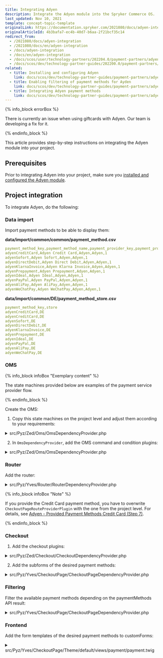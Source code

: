 ```yaml
---
title: Integrating Adyen
description: Integrate the Adyen module into the Spryker Commerce OS.
last_updated: Nov 10, 2021
template: concept-topic-template
originalLink: https://documentation.spryker.com/2021080/docs/adyen-integration
originalArticleId: 4b3bafa7-ec4b-40d7-b6aa-2f21bcf35c14
redirect_from:
  - /2021080/docs/adyen-integration
  - /2021080/docs/en/adyen-integration
  - /docs/adyen-integration
  - /docs/en/adyen-integration
  - /docs/scos/user/technology-partners/202204.0/payment-partners/adyen/adyen-integration-into-a-project.html
  - /docs/scos/dev/technology-partner-guides/202200.0/payment-partners/adyen/integrating-adyen.html
related:
  - title: Installing and configuring Adyen
    link: docs/scos/dev/technology-partner-guides/payment-partners/adyen/installing-and-configuring-adyen.html
  - title: Enabling filtering of payment methods for Ayden
    link: docs/scos/dev/technology-partner-guides/payment-partners/adyen/enabling-filtering-of-payment-methods-for-adyen.html
  - title: Integrating Adyen payment methods
    link: docs/scos/dev/technology-partner-guides/payment-partners/adyen/integrating-adyen-payment-methods.html
---
```


{% info_block errorBox %}

There is currently an issue when using giftcards with Adyen. Our team is developing a fix for it.

{% endinfo_block %}

This article provides step-by-step instructions on integrating the Adyen module into your project.

## Prerequisites

Prior to integrating Adyen into your project, make sure you [installed and configured the Adyen module](/docs/scos/dev/technology-partner-guides/payment-partners/adyen/installing-and-configuring-adyen.html).

## Project integration

To integrate Adyen, do the following:

### Data import

Import payment methods to be able to display them:

**data/import/common/common/payment_method.csv**

```yaml
payment_method_key,payment_method_name,payment_provider_key,payment_provider_name,is_active
adyenCreditCard,Adyen Credit Card,Adyen,Adyen,1
adyenSofort,Adyen Sofort,Adyen,Adyen,1
adyenDirectDebit,Adyen Direct Debit,Adyen,Adyen,1
adyenKlarnaInvoice,Adyen Klarna Invoice,Adyen,Adyen,1
adyenPrepayment,Adyen Prepayment,Adyen,Adyen,1
adyenIdeal,Adyen Ideal,Adyen,Adyen,1
adyenPayPal,Adyen PayPal,Adyen,Adyen,1
adyenAliPay,Adyen AliPay,Adyen,Adyen,1
adyenWeChatPay,Adyen WeChatPay,Adyen,Adyen,1
```

**data/import/common/DE/payment_method_store.csv**

```yaml
payment_method_key,store
adyenCreditCard,DE
adyenCreditCard,DE
adyenSofort,DE
adyenDirectDebit,DE
adyenKlarnaInvoice,DE
adyenPrepayment,DE
adyenIdeal,DE
adyenPayPal,DE
adyenAliPay,DE
adyenWeChatPay,DE
```

### OMS

{% info_block infoBox "Exemplary content" %}

The state machines provided below are examples of the payment service provider flow.

{% endinfo_block %}

Create the OMS:

1. Copy this state machines on the project level and adjust them according to your requirements:

<details>
<summary>src/Pyz/Zed/Oms/OmsDependencyProvider.php</summary>

```php
<?php

$config[OmsConstants::PROCESS_LOCATION] = [
    ...
    APPLICATION_ROOT_DIR . '/vendor/spryker-eco/adyen/config/Zed/Oms', // Is not required after State machine are copied to project level.
];
  
$config[OmsConstants::ACTIVE_PROCESSES] = [
    ...
    'AdyenCreditCard01',
    'AdyenSofort01',
    'AdyenDirectDebit01',
    'AdyenKlarnaInvoice01',
    'AdyenPrepayment01',
    'AdyenIdeal01',
    'AdyenPayPal01',
    'AdyenAliPay01',
    'AdyenWeChatPay01',
];
$config[SalesConstants::PAYMENT_METHOD_STATEMACHINE_MAPPING] = [
    ...
    AdyenConfig::ADYEN_CREDIT_CARD => 'AdyenCreditCard01',
    AdyenConfig::ADYEN_SOFORT => 'AdyenSofort01',
    AdyenConfig::ADYEN_DIRECT_DEBIT => 'AdyenDirectDebit01',
    AdyenConfig::ADYEN_KLARNA_INVOICE => 'AdyenKlarnaInvoice01',
    AdyenConfig::ADYEN_PREPAYMENT => 'AdyenPrepayment01',
    AdyenConfig::ADYEN_IDEAL => 'AdyenIdeal01',
    AdyenConfig::ADYEN_PAY_PAL => 'AdyenPayPal01',
    AdyenConfig::ADYEN_ALI_PAY => 'AdyenAliPay01',
    AdyenConfig::ADYEN_WE_CHAT_PAY => 'AdyenWeChatPay01',
];
```

</details>

2. In `OmsDependencyProvider`, add the OMS command and condition plugins:

<details>
<summary>src/Pyz/Zed/Oms/OmsDependencyProvider.php</summary>

```php
<?php
 
/**
 * This file is part of the Spryker Suite.
 * For full license information, please view the LICENSE file that was distributed with this source code.
 */
 
namespace Pyz\Zed\Oms;
 
...
use SprykerEco\Zed\Adyen\Communication\Plugin\Oms\Command\AuthorizePlugin;
use SprykerEco\Zed\Adyen\Communication\Plugin\Oms\Command\CancelPlugin;
use SprykerEco\Zed\Adyen\Communication\Plugin\Oms\Command\CancelOrRefundPlugin;
use SprykerEco\Zed\Adyen\Communication\Plugin\Oms\Command\CapturePlugin;
use SprykerEco\Zed\Adyen\Communication\Plugin\Oms\Command\RefundPlugin;
use SprykerEco\Zed\Adyen\Communication\Plugin\Oms\Condition\IsAuthorizationFailedPlugin;
use SprykerEco\Zed\Adyen\Communication\Plugin\Oms\Condition\IsAuthorizedPlugin;
use SprykerEco\Zed\Adyen\Communication\Plugin\Oms\Condition\IsCanceledPlugin;
use SprykerEco\Zed\Adyen\Communication\Plugin\Oms\Condition\IsCancellationFailedPlugin;
use SprykerEco\Zed\Adyen\Communication\Plugin\Oms\Condition\IsCancellationReceivedPlugin;
use SprykerEco\Zed\Adyen\Communication\Plugin\Oms\Condition\IsCapturedPlugin;
use SprykerEco\Zed\Adyen\Communication\Plugin\Oms\Condition\IsCaptureFailedPlugin;
use SprykerEco\Zed\Adyen\Communication\Plugin\Oms\Condition\IsCaptureReceivedPlugin;
use SprykerEco\Zed\Adyen\Communication\Plugin\Oms\Condition\IsRefundedPlugin;
use SprykerEco\Zed\Adyen\Communication\Plugin\Oms\Condition\IsRefundFailedPlugin;
use SprykerEco\Zed\Adyen\Communication\Plugin\Oms\Condition\IsRefundReceivedPlugin;
use SprykerEco\Zed\Adyen\Communication\Plugin\Oms\Condition\IsRefusedPlugin;
 
class OmsDependencyProvider extends SprykerOmsDependencyProvider
{
    ...

    /**
     * @param \Spryker\Zed\Kernel\Container $container
     *
     * @return \Spryker\Zed\Kernel\Container
     */
    public function provideBusinessLayerDependencies(Container $container): Container
    {
        $container = parent::provideBusinessLayerDependencies($container);
        $container = $this->extendCommandPlugins($container);
        $container = $this->extendConditionPlugins($container);
 
        return $container;
    }
 
    /**
     * @param \Spryker\Zed\Kernel\Container $container
     *
     * @return \Spryker\Zed\Kernel\Container
     */
    protected function extendCommandPlugins(Container $container): Container
    {
        $container->extend(self::COMMAND_PLUGINS, function (CommandCollectionInterface $commandCollection) {
            ...
            $commandCollection->add(new AuthorizePlugin(), 'Adyen/Authorize');
            $commandCollection->add(new CancelPlugin(), 'Adyen/Cancel');
            $commandCollection->add(new CapturePlugin(), 'Adyen/Capture');
            $commandCollection->add(new RefundPlugin(), 'Adyen/Refund');
            $commandCollection->add(new CancelOrRefundPlugin(), 'Adyen/CancelOrRefund');
 
            return $commandCollection;
        });
 
        return $container;
    }
 
    /**
     * @param \Spryker\Zed\Kernel\Container $container
     *
     * @return \Spryker\Zed\Kernel\Container
     */
    protected function extendConditionPlugins(Container $container): Container
    {
        $container->extend(OmsDependencyProvider::CONDITION_PLUGINS, function (ConditionCollectionInterface $conditionCollection) {
            ...
            $conditionCollection->add(new IsAuthorizationFailedPlugin(), 'Adyen/IsAuthorizationFailed');
            $conditionCollection->add(new IsAuthorizedPlugin(), 'Adyen/IsAuthorized');
            $conditionCollection->add(new IsCanceledPlugin(), 'Adyen/IsCanceled');
            $conditionCollection->add(new IsCancellationFailedPlugin(), 'Adyen/IsCancellationFailed');
            $conditionCollection->add(new IsCancellationReceivedPlugin(), 'Adyen/IsCancellationReceived');
            $conditionCollection->add(new IsCapturedPlugin(), 'Adyen/IsCaptured');
            $conditionCollection->add(new IsCaptureFailedPlugin(), 'Adyen/IsCaptureFailed');
            $conditionCollection->add(new IsCaptureReceivedPlugin(), 'Adyen/IsCaptureReceived');
            $conditionCollection->add(new IsRefundedPlugin(), 'Adyen/IsRefunded');
            $conditionCollection->add(new IsRefundFailedPlugin(), 'Adyen/IsRefundFailed');
            $conditionCollection->add(new IsRefundReceivedPlugin(), 'Adyen/IsRefundReceived');
            $conditionCollection->add(new IsRefusedPlugin(), 'Adyen/IsRefused');
 
            return $conditionCollection;
        });
 
        return $container;
    }
}
```
</details>

### Router

Add the router:

<details>
<summary>src/Pyz/Yves/Router/RouterDependencyProvider.php</summary>

```php
<?php
 
namespace Pyz\Yves\Router;
 
use Spryker\Yves\Router\RouterDependencyProvider as SprykerRouterDependencyProvider;
use SprykerShop\Yves\CheckoutPage\Plugin\Router\CheckoutPageRouteProviderPlugin;
use SprykerEco\Yves\Adyen\Plugin\Router\AdyenRouteProviderPlugin;
 
class RouterDependencyProvider extends SprykerRouterDependencyProvider
{
    /**
     * @return array<\Spryker\Yves\RouterExtension\Dependency\Plugin\RouteProviderPluginInterface>
     */
    protected function getRouteProvider(): array
    {
        $routeProviders = [
            ...
            new AdyenRouteProviderPlugin(),
        ];
        
        ...
    }
}
```
</details>

{% info_block infoBox "Note" %}

If you provide the Credit Card payment method, you have to overwrite `CheckoutPageRouteProviderPlugin` with the one from the project level. For details, see [Adyen - Provided Payment Methods Credit Card (Step 7)](/docs/scos/dev/technology-partner-guides/payment-partners/adyen/integrating-adyen-payment-methods.html#credit-card).

{% endinfo_block %}

### Checkout

1. Add the checkout plugins:

<details>
<summary>src/Pyz/Zed/Checkout/CheckoutDependencyProvider.php</summary>

```php
<?php
 
/**
 * This file is part of the Spryker Suite.
 * For full license information, please view the LICENSE file that was distributed with this source code.
 */
 
namespace Pyz\Zed\Checkout;
 
...
use SprykerEco\Zed\Adyen\Communication\Plugin\Checkout\AdyenDoSaveOrderPlugin;
use SprykerEco\Zed\Adyen\Communication\Plugin\Checkout\AdyenPostSaveHookPlugin;
 
class CheckoutDependencyProvider extends SprykerCheckoutDependencyProvider
{
    ...
 
    /**
     * @param \Spryker\Zed\Kernel\Container $container
     *
     * @return array<\Spryker\Zed\Checkout\Dependency\Plugin\CheckoutSaveOrderInterface>|array<\Spryker\Zed\CheckoutExtension\Dependency\Plugin\CheckoutDoSaveOrderInterface>
     */
    protected function getCheckoutOrderSavers(Container $container)
    {
        /** @var \Spryker\Zed\Checkout\Dependency\Plugin\CheckoutSaveOrderInterface[] $plugins */
        $plugins = [
            ...
            new AdyenDoSaveOrderPlugin(),
        ];
 
        return $plugins;
    }
 
    /**
     * @param \Spryker\Zed\Kernel\Container $container
     *
     * @return array<\Spryker\Zed\CheckoutExtension\Dependency\Plugin\CheckoutPostSaveInterface>
     */
    protected function getCheckoutPostHooks(Container $container)
    {
        return [
            ...
            new AdyenPostSaveHookPlugin(),
        ];
    }
}
```
</details>

2. Add the subforms of the desired payment methods:

<details>
<summary>src/Pyz/Yves/CheckoutPage/CheckoutPageDependencyProvider.php</summary>

```php
<?php
 
/**
 * This file is part of the Spryker Suite.
 * For full license information, please view the LICENSE file that was distributed with this source code.
 */
 
namespace Pyz\Yves\CheckoutPage;
 
...
use Spryker\Yves\StepEngine\Dependency\Plugin\Form\SubFormPluginCollection;
use SprykerEco\Shared\Adyen\AdyenConfig;
use SprykerEco\Yves\Adyen\Plugin\AdyenPaymentHandlerPlugin;
use SprykerEco\Yves\Adyen\Plugin\StepEngine\AdyenCreditCardSubFormPlugin;
use SprykerEco\Yves\Adyen\Plugin\StepEngine\AdyenDirectDebitSubFormPlugin;
use SprykerEco\Yves\Adyen\Plugin\StepEngine\AdyenIdealSubFormPlugin;
use SprykerEco\Yves\Adyen\Plugin\StepEngine\AdyenKlarnaInvoiceSubFormPlugin;
use SprykerEco\Yves\Adyen\Plugin\StepEngine\AdyenSofortSubFormPlugin;
use SprykerEco\Yves\Adyen\Plugin\StepEngine\AdyenPrepaymentSubFormPlugin;
use SprykerEco\Yves\Adyen\Plugin\StepEngine\AdyenPayPalSubFormPlugin;
use SprykerEco\Yves\Adyen\Plugin\StepEngine\AdyenAliPaySubFormPlugin;
use SprykerEco\Yves\Adyen\Plugin\StepEngine\AdyenWeChatPaySubFormPlugin;
...
 
class CheckoutPageDependencyProvider extends SprykerShopCheckoutPageDependencyProvider
{
    /**
     * @param \Spryker\Yves\Kernel\Container $container
     *
     * @return \Spryker\Yves\Kernel\Container
     */
    public function provideDependencies(Container $container)
    {
        $container = parent::provideDependencies($container);
        $container = $this->extendPaymentMethodHandler($container);
        $container = $this->extendSubFormPluginCollection($container);
 
        return $container;
    }
 
    ...
 
    /**
     * @param \Spryker\Yves\Kernel\Container $container
     *
     * @return \Spryker\Yves\Kernel\Container
     */
    protected function extendPaymentMethodHandler(Container $container): Container
    {
        $container->extend(static::PAYMENT_METHOD_HANDLER, function (StepHandlerPluginCollection $stepHandlerPluginCollection) {
            $stepHandlerPluginCollection->add(new AdyenPaymentHandlerPlugin(), AdyenConfig::ADYEN_CREDIT_CARD);
            $stepHandlerPluginCollection->add(new AdyenPaymentHandlerPlugin(), AdyenConfig::ADYEN_SOFORT);
            $stepHandlerPluginCollection->add(new AdyenPaymentHandlerPlugin(), AdyenConfig::ADYEN_DIRECT_DEBIT);
            $stepHandlerPluginCollection->add(new AdyenPaymentHandlerPlugin(), AdyenConfig::ADYEN_KLARNA_INVOICE);
            $stepHandlerPluginCollection->add(new AdyenPaymentHandlerPlugin(), AdyenConfig::ADYEN_PREPAYMENT);
            $stepHandlerPluginCollection->add(new AdyenPaymentHandlerPlugin(), AdyenConfig::ADYEN_IDEAL);
            $stepHandlerPluginCollection->add(new AdyenPaymentHandlerPlugin(), AdyenConfig::ADYEN_PAY_PAL);
            $stepHandlerPluginCollection->add(new AdyenPaymentHandlerPlugin(), AdyenConfig::ADYEN_ALI_PAY);
            $stepHandlerPluginCollection->add(new AdyenPaymentHandlerPlugin(), AdyenConfig::ADYEN_WE_CHAT_PAY);
 
            return $stepHandlerPluginCollection;
        });
 
        return $container;
    }
 
    /**
     * @param \Spryker\Yves\Kernel\Container $container
     *
     * @return \Spryker\Yves\Kernel\Container
     */
    protected function extendSubFormPluginCollection(Container $container): Container
    {
        $container->extend(static::PAYMENT_SUB_FORMS, function (SubFormPluginCollection $subFormPluginCollection) {
            $subFormPluginCollection->add(new AdyenCreditCardSubFormPlugin());
            $subFormPluginCollection->add(new AdyenSofortSubFormPlugin());
            $subFormPluginCollection->add(new AdyenDirectDebitSubFormPlugin());
            $subFormPluginCollection->add(new AdyenKlarnaInvoiceSubFormPlugin());
            $subFormPluginCollection->add(new AdyenPrepaymentSubFormPlugin());
            $subFormPluginCollection->add(new AdyenIdealSubFormPlugin());
            $subFormPluginCollection->add(new AdyenPayPalSubFormPlugin());
            $subFormPluginCollection->add(new AdyenAliPaySubFormPlugin());
            $subFormPluginCollection->add(new AdyenWeChatPaySubFormPlugin());
 
            return $subFormPluginCollection;
        });
 
        return $container;
    }
}
```
</details>

### Filtering

Filter the available payment methods depending on the paymentMethods API result:

<details>
<summary>src/Pyz/Yves/CheckoutPage/CheckoutPageDependencyProvider.php</summary>

```php

<?php

/**
 * This file is part of the Spryker Suite.
 * For full license information, please view the LICENSE file that was distributed with this source code.
 */

namespace Pyz\Zed\Payment;

...
use SprykerEco\Zed\Adyen\Communication\Plugin\AdyenPaymentMethodFilterPlugin;

class PaymentDependencyProvider extends SprykerPaymentDependencyProvider
{
    /**
     * @return array<\Spryker\Zed\PaymentExtension\Dependency\Plugin\PaymentMethodFilterPluginInterface>
     */
    protected function getPaymentMethodFilterPlugins(): array
    {
        return [
            ...
            new AdyenPaymentMethodFilterPlugin(),
        ];
    }
}
```
</details>

### Frontend

Add the form templates of the desired payment methods to customForms:

<details>
<summary>src/Pyz/Yves/CheckoutPage/Theme/default/views/payment/payment.twig</summary>

```twig
{% raw %}{%{% endraw %} define data = {
    backUrl: _view.previousStepUrl,
    forms: {
        payment: _view.paymentForm
    },
    title: 'checkout.step.payment.title' | trans,
    customForms: {
        'Adyen/alipay': ['alipay', 'adyen'],
        'Adyen/credit-card': ['credit-card', 'adyen'],
        'Adyen/direct-debit': ['direct-debit', 'adyen'],
        'Adyen/ideal': ['ideal', 'adyen'],
        'Adyen/klarna-invoice': ['klarna-invoice', 'adyen'],
        'Adyen/paypal': ['paypal', 'adyen'],
        'Adyen/prepayment': ['prepayment', 'adyen'],
        'Adyen/sofort': ['sofort', 'adyen'],
        'Adyen/wechatpay': ['wechatpay', 'adyen'],
    }
} {% raw %}%}{% endraw %}

...

{% raw %}{%{% endraw %} embed molecule('form') with {
    ...
    data: {
       ... 
       submit: {
           ...
           class: '... js-payment-form__submit',
       },
    }
```
</details>
